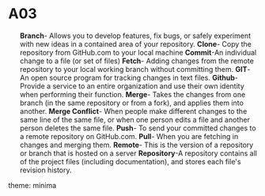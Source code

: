 # A03
<ul>
  <strong>Branch</strong>- Allows you to develop features, fix bugs, or safely experiment with new ideas in a contained area of your repository. 
  <strong>Clone</strong>- Copy the repository from GitHub.com to your local machine
  <strong>Commit</strong>-An individual change to a file (or set of files)
  <strong>Fetch</strong>- Adding changes from the remote repository to your local working branch without committing them.
  <strong>GIT</strong>- An open source program for tracking changes in text files.
  <strong>Github</strong>- Provide a service to an entire organization and use their own identity when performing their function. 
  <strong>Merge</strong>- Takes the changes from one branch (in the same repository or from a fork), and applies them into another.
  <strong>Merge Conflict</strong>- When people make different changes to the same line of the same file, or when one person edits a file and another person deletes the
  same file.
  <strong>Push</strong>- To send your committed changes to a remote repository on GitHub.com.
  <strong>Pull</strong>- When you are fetching in changes and merging them.
  <strong>Remote</strong>- This is the version of a repository or branch that is hosted on a server
  <strong>Repository</strong>-A repository contains all of the project files (including documentation), and stores each file's revision history.
</ul>
theme: minima

